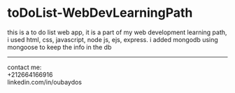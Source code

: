 # toDoList-WebDevLearningPath
 this is a to do list web app, it is a part of my web development learning path, i used html, css, javascript, node js, ejs, express.
 i added mongodb using mongoose to keep the info in the db
 
 
 -----
 contact me: <br>
   +212664166916 <br>
   linkedin.com/in/oubaydos
